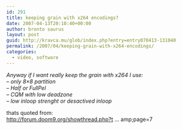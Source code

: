 ```yaml
---
id: 291
title: keeping grain with x264 encodings?
date: 2007-04-13T20:10:40+00:00
author: bronto saurus
layout: post
guid: http://kravca.mu/glob/index.php?entry=entry070413-131040
permalink: /2007/04/keeping-grain-with-x264-encodings/
categories:
  - video, software
---
```

_Anyway if I want really keep the grain with x264 I use:  
&#8211; only 8&#215;8 partition  
&#8211; Half or FullPel  
&#8211; CQM with low deadzone  
&#8211; low inloop strenght or desactived inloop_

thats quoted from:  
<a href="http://forum.doom9.org/showthread.php?t=121304&#038;page=7" target="_blank" >http://forum.doom9.org/showthread.php?t &#8230; amp;page=7</a>